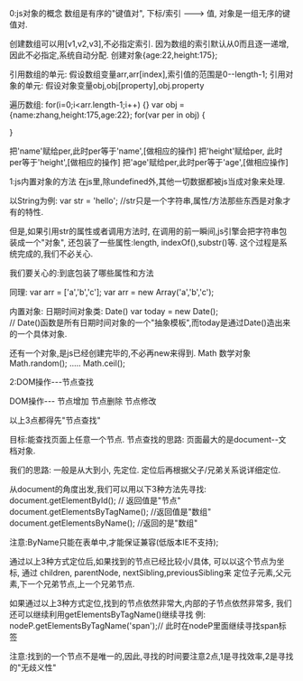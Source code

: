 0:js对象的概念
数组是有序的"键值对", 下标/索引 ---> 值,
对象是一组无序的键值对.

创建数组可以用[v1,v2,v3],不必指定索引.
因为数组的索引默认从0而且逐一递增,因此不必指定,系统自动分配.
创建对象{age:22,height:175};

引用数组的单元: 假设数组变量arr,arr[index],索引值的范围是0--length-1;
引用对象的单元: 假设对象变量obj,obj[property],obj.property

遍历数组: for(i=0;i<arr.length-1;i++) {}
var obj = {name:zhang,height:175,age:22};
for(var per in obj) {

}

把'name'赋给per,此时per等于'name',[做相应的操作]
把'height'赋给per, 此时per等于'height',[做相应的操作]
把'age'赋给per,此时per等于'age',[做相应操作]



1:js内置对象的方法
在js里,除undefined外,其他一切数据都被js当成对象来处理.

以String为例:
var str = 'hello'; //str只是一个字符串,属性/方法那些东西是对象才有的特性.

但是,如果引用str的属性或者调用方法时, 
在调用的前一瞬间,js引擎会把字符串包装成一个"对象", 
还包装了一些属性:length, indexOf(),substr()等.
这个过程是系统完成的,我们不必关心.

我们要关心的:到底包装了哪些属性和方法

同理:
var arr = ['a','b','c'];
var arr = new Array('a','b','c');


内置对象:
日期时间对象类: Date()
var today = new Date();  
// Date()函数是所有日期时间对象的一个"抽象模板",而today是通过Date()造出来的一个具体对象.

还有一个对象,是js已经创建完毕的,不必再new来得到.
Math 数学对象
Math.random();
.....
Math.ceil();


2:DOM操作---节点查找

DOM操作---
节点增加
节点删除
节点修改

以上3点都得先"节点查找"

目标:能查找页面上任意一个节点.
节点查找的思路:
页面最大的是document--文档对象.

我们的思路: 
一般是从大到小, 先定位.
定位后再根据父子/兄弟关系说详细定位.


从document的角度出发,我们可以用以下3种方法先寻找:
document.getElementById(); // 返回值是"节点"
document.getElementsByTagName(); //返回值是"数组"
document.getElementsByName(); //返回的是"数组"

注意:ByName只能在表单中,才能保证兼容(低版本IE不支持);


通过以上3种方式定位后,如果找到的节点已经比较小/具体,
可以以这个节点为坐标,
通过 children, parentNode, nextSibling,previousSibling来
定位子元素,父元素,下一个兄弟节点,上一个兄弟节点.

如果通过以上3种方式定位,找到的节点依然非常大,内部的子节点依然非常多,
我们还可以继续利用getElementsByTagName()继续寻找
例: nodeP.getElementsByTagName('span');// 此时在nodeP里面继续寻找span标签

注意:找到的一个节点不是唯一的,因此,寻找的时间要注意2点,1是寻找效率,2是寻找的"无歧义性"
